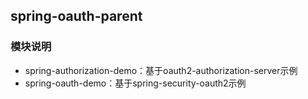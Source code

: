 ## spring-oauth-parent

### 模块说明
- spring-authorization-demo：基于oauth2-authorization-server示例
- spring-oauth-demo：基于spring-security-oauth2示例
